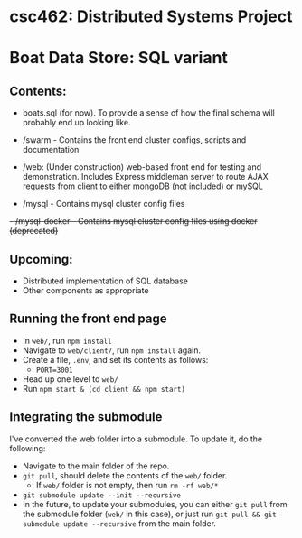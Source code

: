 # csc462: Distributed Systems Project
# Boat Data Store: SQL variant

## Contents:
- boats.sql (for now). To provide a sense of how the final schema will probably end up looking like.

- /swarm - Contains the front end cluster configs, scripts and documentation

- /web: (Under construction) web-based front end for testing and demonstration. Includes Express middleman server to route AJAX requests from client to either mongoDB (not included) or mySQL

- /mysql - Contains mysql cluster config files

~~- /mysql-docker - Contains mysql cluster config files using docker (deprecated)~~

## Upcoming:
- Distributed implementation of SQL database
- Other components as appropriate

## Running the front end page
- In `web/`, run `npm install`
- Navigate to `web/client/`, run `npm install` again.
- Create a file, `.env`, and set its contents as follows:
  - `PORT=3001`
- Head up one level to `web/`
- Run `npm start & (cd client && npm start)`

## Integrating the submodule
I've converted the web folder into a submodule. To update it, do the following:
- Navigate to the main folder of the repo.
- `git pull`, should delete the contents of the `web/` folder.
  - If `web/` folder is not empty, then run `rm -rf web/*`
- `git submodule update --init --recursive`
- In the future, to update your submodules, you can either `git pull` from the submodule folder (`web/` in this case), or just run `git pull && git submodule update --recursive` from the main folder.